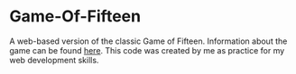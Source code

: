Game-Of-Fifteen
===============

A web-based version of the classic Game of Fifteen. Information about the game can be found [here](http://en.wikipedia.org/wiki/15_puzzle).
This code was created by me as practice for my web development skills.
